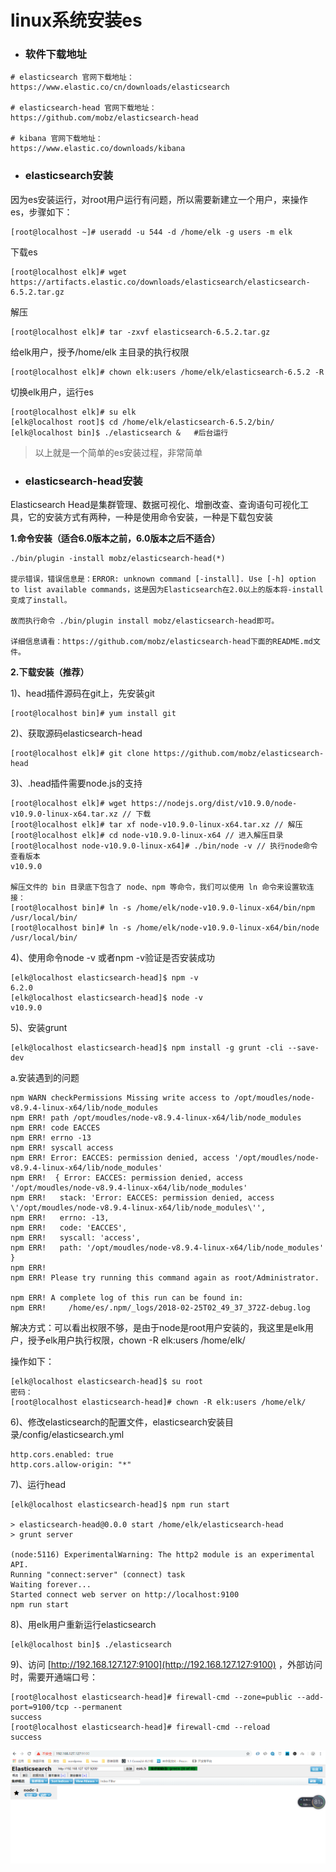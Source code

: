 # linux系统安装es

* ### 软件下载地址

```
# elasticsearch 官网下载地址：
https://www.elastic.co/cn/downloads/elasticsearch

# elasticsearch-head 官网下载地址：
https://github.com/mobz/elasticsearch-head

# kibana 官网下载地址：
https://www.elastic.co/downloads/kibana
```

* ### elasticsearch安装

因为es安装运行，对root用户运行有问题，所以需要新建立一个用户，来操作es，步骤如下：

```
[root@localhost ~]# useradd -u 544 -d /home/elk -g users -m elk
```

下载es

```
[root@localhost elk]# wget https://artifacts.elastic.co/downloads/elasticsearch/elasticsearch-6.5.2.tar.gz
```

解压

```
[root@localhost elk]# tar -zxvf elasticsearch-6.5.2.tar.gz
```

给elk用户，授予/home/elk 主目录的执行权限

```
[root@localhost elk]# chown elk:users /home/elk/elasticsearch-6.5.2 -R
```

切换elk用户，运行es

```
[root@localhost elk]# su elk
[elk@localhost root]$ cd /home/elk/elasticsearch-6.5.2/bin/
[elk@localhost bin]$ ./elasticsearch &   #后台运行
```

> 以上就是一个简单的es安装过程，非常简单

* ### elasticsearch-head安装

Elasticsearch Head是集群管理、数据可视化、增删改查、查询语句可视化工具，它的安装方式有两种，一种是使用命令安装，一种是下载包安装

**1.命令安装（适合6.0版本之前，6.0版本之后不适合）**

```
./bin/plugin -install mobz/elasticsearch-head(*)

提示错误，错误信息是：ERROR: unknown command [-install]. Use [-h] option to list available commands，这是因为Elasticsearch在2.0以上的版本将-install变成了install。

故而执行命令 ./bin/plugin install mobz/elasticsearch-head即可。

详细信息请看：https://github.com/mobz/elasticsearch-head下面的README.md文件。
```

**2.下载安装（推荐）**

1\)、head插件源码在git上，先安装git

```
[root@localhost bin]# yum install git
```

2\)、获取源码elasticsearch-head

```
[root@localhost elk]# git clone https://github.com/mobz/elasticsearch-head
```

3\)、.head插件需要node.js的支持

```
[root@localhost elk]# wget https://nodejs.org/dist/v10.9.0/node-v10.9.0-linux-x64.tar.xz // 下载
[root@localhost elk]# tar xf node-v10.9.0-linux-x64.tar.xz // 解压
[root@localhost elk]# cd node-v10.9.0-linux-x64 // 进入解压目录
[root@localhost node-v10.9.0-linux-x64]# ./bin/node -v // 执行node命令 查看版本
v10.9.0

解压文件的 bin 目录底下包含了 node、npm 等命令，我们可以使用 ln 命令来设置软连接：
[root@localhost bin]# ln -s /home/elk/node-v10.9.0-linux-x64/bin/npm /usr/local/bin/
[root@localhost bin]# ln -s /home/elk/node-v10.9.0-linux-x64/bin/node /usr/local/bin/
```

4\)、使用命令node -v 或者npm -v验证是否安装成功

```
[elk@localhost elasticsearch-head]$ npm -v
6.2.0
[elk@localhost elasticsearch-head]$ node -v
v10.9.0
```

5\)、安装grunt

```
[elk@localhost elasticsearch-head]$ npm install -g grunt -cli --save-dev
```

a.安装遇到的问题

```
npm WARN checkPermissions Missing write access to /opt/moudles/node-v8.9.4-linux-x64/lib/node_modules
npm ERR! path /opt/moudles/node-v8.9.4-linux-x64/lib/node_modules
npm ERR! code EACCES
npm ERR! errno -13
npm ERR! syscall access
npm ERR! Error: EACCES: permission denied, access '/opt/moudles/node-v8.9.4-linux-x64/lib/node_modules'
npm ERR!  { Error: EACCES: permission denied, access '/opt/moudles/node-v8.9.4-linux-x64/lib/node_modules'
npm ERR!   stack: 'Error: EACCES: permission denied, access \'/opt/moudles/node-v8.9.4-linux-x64/lib/node_modules\'',
npm ERR!   errno: -13,
npm ERR!   code: 'EACCES',
npm ERR!   syscall: 'access',
npm ERR!   path: '/opt/moudles/node-v8.9.4-linux-x64/lib/node_modules' }
npm ERR!
npm ERR! Please try running this command again as root/Administrator.

npm ERR! A complete log of this run can be found in:
npm ERR!     /home/es/.npm/_logs/2018-02-25T02_49_37_372Z-debug.log
```

解决方式：可以看出权限不够，是由于node是root用户安装的，我这里是elk用户，授予elk用户执行权限，chown -R elk:users /home/elk/

操作如下：

```
[elk@localhost elasticsearch-head]$ su root
密码：
[root@localhost elasticsearch-head]# chown -R elk:users /home/elk/
```

6\)、修改elasticsearch的配置文件，elasticsearch安装目录/config/elasticsearch.yml

```
http.cors.enabled: true
http.cors.allow-origin: "*"
```

7\)、运行head

```
[elk@localhost elasticsearch-head]$ npm run start

> elasticsearch-head@0.0.0 start /home/elk/elasticsearch-head
> grunt server

(node:5116) ExperimentalWarning: The http2 module is an experimental API.
Running "connect:server" (connect) task
Waiting forever...
Started connect web server on http://localhost:9100
npm run start
```

8\)、用elk用户重新运行elasticsearch

```
[elk@localhost bin]$ ./elasticsearch
```

9\)、访问 [http://192.168.127.127:9100](http://192.168.127.127:9100) ，外部访问时，需要开通端口号：

```
[root@localhost elasticsearch-head]# firewall-cmd --zone=public --add-port=9100/tcp --permanent
success
[root@localhost elasticsearch-head]# firewall-cmd --reload
success
```

![](/assets/import-es-001.png)

